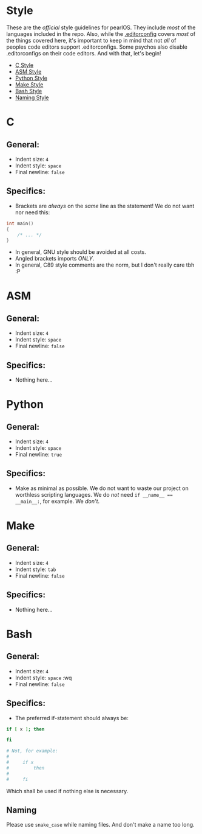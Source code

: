 # Style

These are the *official* style guidelines for pearlOS. They include *most*
of the languages included in the repo. Also, while the
[.editorconfig](https://github.com/callmesalmon/pearlOS/blob/main/.editorconfig) covers *most* of the things
covered here, it's important to keep in mind that not *all* of peoples code editors
support .editorconfigs. Some psychos also disable .editorconfigs on their code
editors. And with that, let's begin!

* [C Style](#c)
* [ASM Style](#asm)
* [Python Style](#python)
* [Make Style](#make)
* [Bash Style](#bash)
* [Naming Style](#naming)

# C
## General:
* Indent size: `4`
* Indent style: `space`
* Final newline: `false`
## Specifics:
* Brackets are *always*
on the *same* line as the
statement! We do not want
nor need this:
```c
int main()
{
    /* ... */
}
```
* In general, GNU style
should be avoided at all costs.
* Angled brackets imports *ONLY*.
* In general, C89 style comments
are the norm, but I don't really
care tbh :P

# ASM
## General:
* Indent size: `4`
* Indent style: `space`
* Final newline: `false`
## Specifics:
* Nothing here...

# Python
## General:
* Indent size: `4`
* Indent style: `space`
* Final newline: `true`
## Specifics:
* Make as minimal as possible.
We do not want to waste our project on
worthless scripting languages. We do *not*
need ``if __name__ == __main__:``, for
example. We *don't*.

# Make
## General:
* Indent size: `4`
* Indent style: `tab`
* Final newline: `false`
## Specifics:
* Nothing here...

# Bash
## General:
* Indent size: `4`
* Indent style: `space`
:wq
* Final newline: `false`
## Specifics:
* The preferred if-statement
should always be:
```sh
if [ x ]; then

fi

# Not, for example:
#
#     if x
#         then
#
#     fi
```
Which shall be used if nothing
else is necessary.

## Naming
Please use ``snake_case`` while naming
files. And don't make a name too long.